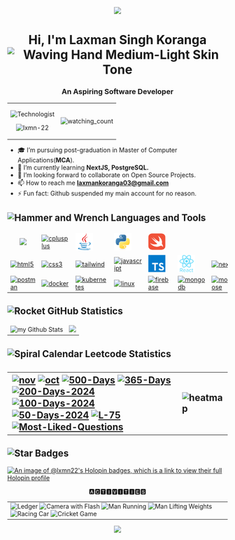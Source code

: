 <!---
lxmn-22/lxmn-22 is a ✨ special ✨ repository because its `README.md` (this file) appears on your GitHub profile.
You can click the Preview link to take a look at your changes.

![Black Gradient Minimalist Corporate Business Personal Profile New LinkedIn Banner](https://github.com/user-attachments/assets/a3fc0d71-89a0-4f80-bfb7-d615c032bb66)
--->

<!-- Header -->
<p align="center"> <img src="https://capsule-render.vercel.app/api?type=waving&height=100&color=gradient&textBg=false&reversal=false"/></p>

<h1 align="center">Hi, I'm Laxman Singh Koranga <img src="https://raw.githubusercontent.com/Tarikul-Islam-Anik/Animated-Fluent-Emojis/master/Emojis/Hand%20gestures/Waving%20Hand%20Medium-Light%20Skin%20Tone.png" alt="Waving Hand Medium-Light Skin Tone" width="45" height="45" /></h1> 
<h3 align="center">An Aspiring Software Developer</h3>
<table align="center" >
  <tr>
    <td>
      <p align="center"> <img src="https://raw.githubusercontent.com/Tarikul-Islam-Anik/Animated-Fluent-Emojis/master/Emojis/People%20with%20professions/Man%20Technologist%20Light%20Skin%20Tone.png" alt="Technologist" width="90" height="90" /></p>
      <p align="center"> <img src="https://komarev.com/ghpvc/?username=lxmn-22&label=Profile%20views&color=0e75b6&style=flat" alt="lxmn-22" /> </p>
    </td>
    <td>
      <p align="center"> <img src="https://widgetbite.com/stats/{lxmn-22}" alt="watching_count" alt="lxmn-22" /> </p>
    </td>
  </tr>
</table>

- 🎓 I’m pursuing post-graduation in Master of Computer Applications(**MCA**).
- 🌱 I’m currently learning **NextJS, PostgreSQL.**
- 💞️ I’m looking forward to collaborate on Open Source Projects.
- 📫 How to reach me **laxmankoranga03@gmail.com**
- ⚡ Fun fact: Github suspended my main account for no reason.

## <img src="https://raw.githubusercontent.com/Tarikul-Islam-Anik/Animated-Fluent-Emojis/master/Emojis/Objects/Hammer%20and%20Wrench.png" alt="Hammer and Wrench" width="30" height="30" /> **Languages and Tools**
<table>
  <thead align="center">
    <tr border: none;></tr>
  </thead>
  <tbody>
    <tr>
      <td> <p align="center"> <a href="https://skillicons.dev"><img src="https://skillicons.dev/icons?i=bash" /> </a></p></td>
      <td><a href="https://www.w3schools.com/cpp/" target="_blank" rel="noreferrer"> <img src="https://cdn.jsdelivr.net/gh/devicons/devicon@latest/icons/cplusplus/cplusplus-original.svg" alt="cplusplus" width="40" height="40"/> </a></td>
      <td><a href="https://www.java.com" target="_blank" rel="noreferrer"> <img src="https://raw.githubusercontent.com/devicons/devicon/master/icons/java/java-original.svg" alt="java" width="40" height="40"/> </a> </td>
      <td><a href="https://www.python.org" target="_blank" rel="noreferrer"> <img src="https://raw.githubusercontent.com/devicons/devicon/master/icons/python/python-original.svg" alt="python" width="40" height="40"/> </a> </td>
         <td><a href="https://developer.apple.com/swift/" target="_blank" rel="noreferrer"> <img src="https://raw.githubusercontent.com/devicons/devicon/master/icons/swift/swift-original.svg" alt="swift" width="40" height="40"/> </a></td>
    </tr>
    <tr>
      <td><a href="https://www.w3.org/html/" target="_blank" rel="noreferrer"> <img src="https://cdn.jsdelivr.net/gh/devicons/devicon@latest/icons/html5/html5-plain-wordmark.svg"  alt="html5" width="40" height="40"/> </a> </td>
      <td><a href="https://www.w3.org/css/" target="_blank" rel="noreferrer"> <img src="https://cdn.jsdelivr.net/gh/devicons/devicon@latest/icons/css3/css3-plain-wordmark.svg" alt="css3" width="40" height="40"/> </a> </td>
      <td> <a href="https://tailwindcss.com/"> <img src="https://skillicons.dev/icons?i=tailwind" alt="tailwind"> </a></td>
      <td><a href="https://developer.mozilla.org/en-US/docs/Web/JavaScript" target="_blank" rel="noreferrer"> <img src="https://cdn.jsdelivr.net/gh/devicons/devicon@latest/icons/javascript/javascript-plain.svg"  alt="javascript" width="40" height="40"/> </a> </td>
      <td><a href="https://www.typescriptlang.org/" target="_blank" rel="noreferrer"> <img src="https://raw.githubusercontent.com/devicons/devicon/master/icons/typescript/typescript-original.svg" alt="typescript" width="40" height="40"/></td>
      <td><a href="https://reactjs.org/" target="_blank" rel="noreferrer"> <img src="https://raw.githubusercontent.com/devicons/devicon/master/icons/react/react-original-wordmark.svg" alt="react" width="40" height="40"/></a></td>
      <td><a href="https://nextjs.org/" target="_blank" rel="noreferrer"> <img src="https://cdn.jsdelivr.net/gh/devicons/devicon@latest/icons/nextjs/nextjs-original.svg" alt="nextjs" width="40" height="40"/> </a> </td>
      <td><a href="https://nodejs.org" target="_blank" rel="noreferrer"> <img src="https://cdn.jsdelivr.net/gh/devicons/devicon@latest/icons/nodejs/nodejs-plain-wordmark.svg" alt="nodejs" width="40" height="40"/> </a></td>
      <td><a href="https://skillicons.dev" target="_blank" rel="noreferrer"> <img src="https://skillicons.dev/icons?i=npm" alt="npm" </a> </td>
      <td><a href="https://skillicons.dev" target="_blank" rel="noreferrer"> <img src="https://skillicons.dev/icons?i=express" alt="express" </a> </td>
      <td><a href="https://redux.js.org" target="_blank" rel="noreferrer"> <img src="https://skillicons.dev/icons?i=redux" alt="redux" </a> </td>
      <td><a href="https://redis.io" target="_blank" rel="noreferrer"> <img src="https://raw.githubusercontent.com/devicons/devicon/master/icons/redis/redis-original-wordmark.svg" alt="redis" width="40" height="40"/> </a></td>
      <td><a href="https://git-scm.com/" target="_blank" rel="noreferrer"> <img src="https://cdn.jsdelivr.net/gh/devicons/devicon@latest/icons/git/git-plain-wordmark.svg" alt="git" width="40" height="40"/> </a> </td>
    </tr>
<tr>
      <td><a href="https://postman.com" target="_blank" rel="noreferrer"> <img src="https://www.vectorlogo.zone/logos/getpostman/getpostman-icon.svg" alt="postman" width="40" height="40"/> </a> </td>
      <td><a href="https://www.docker.com/" target="_blank" rel="noreferrer"> <img src="https://cdn.jsdelivr.net/gh/devicons/devicon@latest/icons/docker/docker-plain-wordmark.svg" alt="docker" width="40" height="40"/> </a> </td>  
      <td><a href="https://kubernetes.io/" target="_blank" rel="noreferrer"> <img src="https://cdn.jsdelivr.net/gh/devicons/devicon@latest/icons/kubernetes/kubernetes-original.svg" alt="kubernetes" width="40" height="40"/></a</td>
      <td><a href="https://www.linux.org/" target="_blank" rel="noreferrer"> <img src="https://cdn.jsdelivr.net/gh/devicons/devicon@latest/icons/linux/linux-original.svg" alt="linux" width="40" height="40"/> </a> </td>
      <td><a href="https://firebase.google.com/" target="_blank" rel="noreferrer"> <img src="https://cdn.jsdelivr.net/gh/devicons/devicon@latest/icons/firebase/firebase-original-wordmark.svg" alt="firebase" width="40" height="40"/> </a></td>
      <td><a href="https://www.mongodb.com/" target="_blank" rel="noreferrer"> <img src="https://cdn.jsdelivr.net/gh/devicons/devicon@latest/icons/mongodb/mongodb-plain-wordmark.svg" alt="mongodb" width="40" height="40"/> </a> </td>
      <td><a href="https://mongoosejs.com//" target="_blank" rel="noreferrer"> <img src="https://cdn.jsdelivr.net/gh/devicons/devicon@latest/icons/mongoose/mongoose-original-wordmark.svg" alt="mongoose" width="40" height="40"/> </a></td>
      <td><a href="https://www.mysql.com/" target="_blank" rel="noreferrer"> <img src="https://cdn.jsdelivr.net/gh/devicons/devicon@latest/icons/mysql/mysql-original-wordmark.svg" alt="mysql" width="40" height="40"/> </a></td>
      <td><a href="https://www.postgresql.org" target="_blank" rel="noreferrer"> <img src="https://cdn.jsdelivr.net/gh/devicons/devicon@latest/icons/postgresql/postgresql-plain-wordmark.svg" alt="postgresql" width="40" height="40"/> </a></td>
         <td></td>
         <td><a href="https://brew.sh/" target="_blank" rel="noreferrer"> <img src="https://cdn.jsdelivr.net/gh/devicons/devicon@latest/icons/homebrew/homebrew-original-wordmark.svg" alt="homebrew" width="40" height="40"/> </a></td>
      <td><a href="https://code.visualstudio.com/" target="_blank" rel="noreferrer"> <img src="https://cdn.jsdelivr.net/gh/devicons/devicon@latest/icons/vscode/vscode-original-wordmark.svg" alt="vscode" width="40" height="40"/> </a></td>
      <td><a href="https://developer.apple.com/xcode/" target="_blank" rel="noreferrer"> <img src="https://cdn.jsdelivr.net/gh/devicons/devicon@latest/icons/xcode/xcode-plain.svg" alt="xcode" width="40" height="40"/> </a>
</td>
  </tbody>
</table>

<!-- Statistics -->
## <img src="https://raw.githubusercontent.com/Tarikul-Islam-Anik/Animated-Fluent-Emojis/master/Emojis/Travel%20and%20places/Rocket.png" alt="Rocket" width="30" height="30" /> GitHub Statistics
<table>
  <thead align="center">
    <tr border: none;>
    </tr>
  </thead>
  <tbody>
    <tr>
      <td> <img src="https://bad-apple-github-readme.vercel.app/api?username=lxmn-22&show_icons=true&count_private=true&icon_color=00b3ff&theme=blue-green&title_color=00b3ff&hide_border=true" alt="my Github Stats" /> </td>
      <td> <img src="https://streak-stats.demolab.com/?user=lxmn-22&count_private=true&theme=blue-green&title_color=00b3ff&hide_border=true" /> </td>
    </tr>
  </tbody>
</table>


<!-- Leetcode Board -->
<h2 align="left"> <img src="https://raw.githubusercontent.com/Tarikul-Islam-Anik/Animated-Fluent-Emojis/master/Emojis/Objects/Spiral%20Calendar.png" alt="Spiral Calendar" width="30" height="30" /> Leetcode Statistics<h2>
  <table align="center" >
    <tbody>
      <tr>
        <td>
          <a href="https://leetcode.com/u/lxmn22/" target="_blank"><img align="center" src="https://leetcode.com/static/images/badges/2024/gif/2024-11.gif" alt="nov" height="70" width="70" /></a>
          <a href="https://leetcode.com/u/lxmn22/" target="_blank"><img align="center" src="https://leetcode.com/static/images/badges/2024/gif/2024-10.gif" alt="oct" height="70" width="70" /></a>
          <a href="https://leetcode.com/u/lxmn22/" target="_blank"><img align="center" src="https://assets.leetcode.com/static_assets/marketing/500.gif" alt="500-Days" height="70" width="70" /></a>
          <a href="https://leetcode.com/u/lxmn22/"  target="_blank"><img align="center" src="https://assets.leetcode.com/static_assets/marketing/365.gif" alt="365-Days" height="70" width="70" /></a>
          <a href="https://leetcode.com/u/lxmn22/"  target="_blank"><img align="center" src="https://assets.leetcode.com/static_assets/marketing/2024-200.gif" alt="200-Days-2024" height="70" width="70" /></a>
          <a href="https://leetcode.com/u/lxmn22/"  target="_blank"><img align="center" src="https://assets.leetcode.com/static_assets/marketing/2024-100-new.gif" alt="100-Days-2024" height="70" width="70" /></a>
          <a href="https://leetcode.com/u/lxmn22/"  target="_blank"><img align="center" src="https://assets.leetcode.com/static_assets/marketing/2024-50.gif" alt="50-Days-2024" height="70" width="70" /></a>
          <a href="https://leetcode.com/u/lxmn22/" target="_blank"><img align="center" src="https://assets.leetcode.com/static_assets/others/LeetCode_75.gif" alt="L-75" height="70" width="70" /></a>
          <a href="https://leetcode.com/u/lxmn22/"  target="_blank"><img align="center" src="https://assets.leetcode.com/static_assets/others/Top_100_Liked.gif" alt="Most-Liked-Questions" height="70" width="70" /></a>
        </td>
        <td>
          <img  align=top flex-grow=1 src="https://leetcard.jacoblin.cool/lxmn22?theme=dark&font=Nunito&ext=heatmap" alt="heatmap" height="300" width="450" />
        </td>
      </tr>
    </tbody>
  </table>

<!-- Halopin Board -->
## <img src="https://raw.githubusercontent.com/Tarikul-Islam-Anik/Animated-Fluent-Emojis/master/Emojis/Travel%20and%20places/Star.png" alt="Star" width="30" height="30" /> **Badges**

[![An image of @lxmn22's Holopin badges, which is a link to view their full Holopin profile](https://holopin.me/lxmn22)](https://holopin.io/@lxmn22)

<!-- Activities Board -->
<p align="center">🅰🅲🆃🅸🆅🅸🆃🅸🅴🆂</p>
 <p align="center">
<table align="center" >
  <tbody >
    <tr>
      <td>
        <img src="https://raw.githubusercontent.com/Tarikul-Islam-Anik/Animated-Fluent-Emojis/master/Emojis/Objects/Ledger.png" alt="Ledger" width="60" height="60" />
        <img src="https://raw.githubusercontent.com/Tarikul-Islam-Anik/Animated-Fluent-Emojis/master/Emojis/Objects/Camera%20with%20Flash.png" alt="Camera with Flash" width="60" height="60" />
        <img src="https://raw.githubusercontent.com/Tarikul-Islam-Anik/Animated-Fluent-Emojis/master/Emojis/People%20with%20activities/Man%20Running%20Light%20Skin%20Tone.png" alt="Man Running" width="60" height="60" />
        <img src="https://raw.githubusercontent.com/Tarikul-Islam-Anik/Animated-Fluent-Emojis/master/Emojis/People%20with%20activities/Man%20Lifting%20Weights%20Light%20Skin%20Tone.png" alt="Man Lifting Weights" width="60" height="60" />
        <img src="https://raw.githubusercontent.com/Tarikul-Islam-Anik/Animated-Fluent-Emojis/master/Emojis/Travel%20and%20places/Racing%20Car.png" alt="Racing Car" width="60" height="60" />
        <img src="https://raw.githubusercontent.com/Tarikul-Islam-Anik/Animated-Fluent-Emojis/master/Emojis/Activities/Cricket%20Game.png" alt="Cricket Game" width="60" height="60" />
      </td>
    </tr>
  </tbody>
</table>

<!-- Footer -->
<p align="center"> <img src="https://capsule-render.vercel.app/api?type=waving&color=gradient&height=100&section=footer"/></p>
